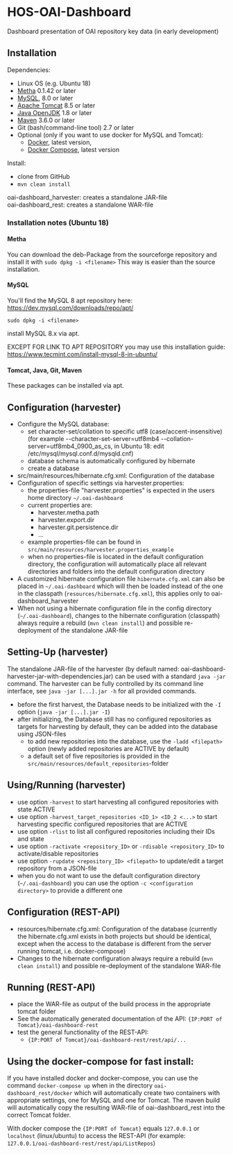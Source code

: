 # HOS-OAI-Dashboard
Dashboard presentation of OAI repository key data (in early development)

## Installation
Dependencies: 
- Linux OS (e.g. Ubuntu 18)
- [Metha](https://github.com/miku/metha) 0.1.42 or later
- [MySQL](https://www.mysql.com/), 8.0 or later
- [Apache Tomcat](https://tomcat.apache.org/) 8.5 or later
- [Java OpenJDK](http://openjdk.java.net/) 1.8 or later
- [Maven](https://maven.apache.org/) 3.6.0 or later
- Git (bash/command-line tool) 2.7 or later
- Optional (only if you want to use docker for MySQL and Tomcat):
  - [Docker](https://www.docker.com/), latest version,
  - [Docker Compose](https://docs.docker.com/compose/), latest version

Install:
- clone from GitHub
- `mvn clean install`

oai-dashboard_harvester: creates a standalone JAR-file  
oai-dashboard_rest: creates a standalone WAR-file

### Installation notes (Ubuntu 18)
#### Metha
You can download the deb-Package from the sourceforge repository  and install it with
`sudo dpkg -i <filename>`
This way is easier than the source installation.

#### MySQL
You'll find the MySQL 8 apt repository here: https://dev.mysql.com/downloads/repo/apt/ 

`sudo dpkg -i <filename>`

install MySQL 8.x via apt.

EXCEPT FOR LINK TO APT REPOSITORY you may use this installation guide:
https://www.tecmint.com/install-mysql-8-in-ubuntu/
  
#### Tomcat, Java, Git, Maven
These packages can be installed via apt.

## Configuration (harvester)
- Configure the MySQL database:
  - set character-set/collation to specific utf8 (case/accent-insensitive) (for example --character-set-server=utf8mb4 --collation-server=utf8mb4_0900_as_cs, in Ubuntu 18: edit /etc/mysql/mysql.conf.d/mysqld.cnf)
  - database schema is automatically configured by hibernate
  - create a database 
- src/main/resources/hibernate.cfg.xml: Configuration of the database
- Configuration of specific settings via harvester.properties:
  - the properties-file "harvester.properties" is expected in the users home directory `~/.oai-dashboard`
  - current properties are:
    - harvester.metha.path
    - harvester.export.dir
    - harvester.git.persistence.dir
    - ...
  - example properties-file can be found in `src/main/resources/harvester.properties_example`
  - when no properties-file is located in the default configuration directory, the configuration will automatically place all relevant directories and folders into the default configuration directory
- A customized hibernate configuration file `hibernate.cfg.xml` can also be placed in `~/.oai-dashboard` which will then be loaded instead of the one in the classpath (`resources/hibernate.cfg.xml`), this applies only to oai-dashboard_harvester
- When not using a hibernate configuration file in the config directory (`~/.oai-dashboard`), changes to the hibernate configuration (classpath) always require a rebuild (`mvn clean install`) and possible re-deployment of the standalone JAR-file

## Setting-Up (harvester)
The standalone JAR-file of the harvester (by default named: oai-dashboard-harvester-jar-with-dependencies.jar) can be used with a standard `java -jar` command. The harvester can be fully controlled by its command line interface, see `java -jar [...].jar -h` for all provided commands.

- before the first harvest, the Database needs to be initialized with the `-I` option (`java -jar [...].jar -I`)
- after initializing, the Database still has no configured repositories as targets for harvesting by default, they can be added into the database using JSON-files
  - to add new repositories into the database, use the `-ladd <filepath>` option (newly added repositories are ACTIVE by default)
  - a default set of five repositories is provided in the `src/main/resources/default_repositories`-folder

## Using/Running (harvester)
- use option `-harvest` to start harvesting all configured repositories with state ACTIVE
- use option `-harvest_target_repositories <ID_1> <ID_2 <...>` to start harvesting specific configured repositories that are ACTIVE
- use option `-rlist` to list all configured repositories including their IDs and state
- use option `-ractivate <repository_ID>` or `-rdisable <repository_ID>` to activate/disable repositories
- use option `-rupdate <repository_ID> <filepath>` to update/edit a target repository from a JSON-file
- when you do not want to use the default configuration directory (`~/.oai-dashboard`) you can use the option `-c <configuration directory>` to provide a different one

## Configuration (REST-API)
- resources/hibernate.cfg.xml: Configuration of the database (currently the hibernate.cfg.xml exists in both projects but should be identical, except when the access to the database is different from the server running tomcat, i.e. docker-compose)
- Changes to the hibernate configuration always require a rebuild (`mvn clean install`) and possible re-deployment of the standalone WAR-file

## Running (REST-API)
- place the WAR-file as output of the build process in the appropriate tomcat folder
- See the automatically generated documentation of the API: `{IP:PORT of Tomcat}/oai-dashboard-rest`
- test the general functionality of the REST-API:
  - `{IP:PORT of Tomcat}/oai-dashboard-rest/rest/api/...`

## Using the docker-compose for fast install:
If you have installed docker and docker-compose, you can use the command `docker-compose up` when in the directory `oai-dashboard_rest/docker` which will automatically create two containers with appropriate settings, one for MySQL and one for Tomcat. The maven build will automatically copy the resulting WAR-file of oai-dashboard_rest into the correct Tomcat folder.

With docker compose the `{IP:PORT of Tomcat}` equals `127.0.0.1` or `localhost` (linux/ubuntu) to access the REST-API (for example: `127.0.0.1/oai-dashboard-rest/rest/api/ListRepos`)

